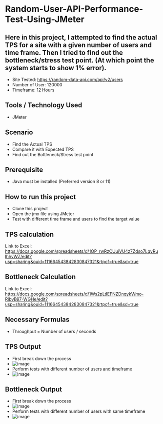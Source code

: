 # Random-User-API-Performance-Test-Using-JMeter

## Here in this project, I attempted to find the actual TPS for a site with a given number of users and time frame. Then I tried to find out the bottleneck/stress test point. (At which point the system starts to show 1% error).
   - Site Tested: https://random-data-api.com/api/v2/users
   - Number of User: 120000
   - Timeframe: 12 Hours

## Tools / Technology Used
  - JMeter
  
## Scenario
  - Find the Actual TPS
  - Compare it with Expected TPS
  - Find out the Bottleneck/Stress test point
  
## Prerequisite
  - Java must be installed (Preferred version 8 or 11)
  
## How to run this project
  - Clone this project
  - Open the jmx file using JMeter
  - Test with different time frame and users to find the target value
  
## TPS calculation
  Link to Excel: https://docs.google.com/spreadsheets/d/1QP_rwRzCUuiVU4z7Zdso7LqvRulhhvWZ/edit?usp=sharing&ouid=111664543842830847321&rtpof=true&sd=true
  
## Bottleneck Calculation
  Link to Excel: https://docs.google.com/spreadsheets/d/1Ws2pLtIEFNZDnqykWmo-RibvB97-WGHe/edit?usp=sharing&ouid=111664543842830847321&rtpof=true&sd=true
  
## Necessary Formulas
   - Throughput = Number of users / seconds
  
## TPS Output 
  - First break down the process
  -  ![image](https://user-images.githubusercontent.com/111375124/194072172-2fd9ae08-0885-4451-ba17-d013d530e614.png)
  - Perform tests with different number of users and timeframe
  - ![image](https://user-images.githubusercontent.com/111375124/194072354-04dc470d-48f6-42ea-9008-6e1dcbfa31ba.png)


## Bottleneck Output
  - First break down the process
  -  ![image](https://user-images.githubusercontent.com/111375124/194072172-2fd9ae08-0885-4451-ba17-d013d530e614.png)
  - Perform tests with different number of users with same timeframe
  - ![image](https://user-images.githubusercontent.com/111375124/194072720-e47eae27-92c8-44c2-819c-9ee674420818.png)

